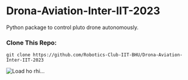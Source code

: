 # Drona-Aviation-Inter-IIT-2023

Python package to control pluto drone autonomously.

### Clone This Repo:
```
git clone https://github.com/Robotics-Club-IIT-BHU/Drona-Aviation-Inter-IIT-2023
```

<img src="https://astirtech.com/wp-content/uploads/2021/09/product-page-banner-new.png" alt="Load ho rhi..."/>



